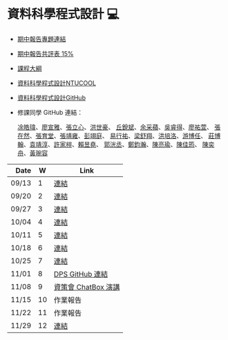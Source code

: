 # 資料科學程式設計 :computer:

- [期中報告專題連結](https://howardchao.github.io/107-1_NTUCS-X_teaching_assistant_info/week_9/report.html)

- [期中報告共評表 15%](https://docs.google.com/spreadsheets/d/1VA37mMMf4rbCQ06hvwAjUwdaD_HLS-BkkB2cd6ZipFc/edit?usp=sharing)

- [課程大綱](https://nol.ntu.edu.tw/nol/coursesearch/print_table.php?course_id=H03%2004010&class=&dpt_code=H020&ser_no=21068&semester=107-1&lang=CH)

- [資料科學程式設計NTUCOOL](https://cool.ntu.edu.tw/courses/73)
- [資料科學程式設計GitHub](https://github.com/NTU-CSX-DataScience/107-1RSampleCode)


- 修課同學 GitHub 連結：
    
    [凃皓瑋](https://github.com/teric1024/107-1-R-data-analysis-course)、[廖宣雅](https://github.com/tallya851109/CSX_RProject)、[張立心](https://github.com/54heart/CS-Course)、[洪世豪](https://github.com/HaroldHong/Data-Science-and-programing)、
    [丘銳斌](https://github.com/mlalpha/ntu-csx-4001-data-science_107)、[余采蘋](https://github.com/crystal320yu/NTU_COOL)、[吳睿得](https://github.com/bryan051003/csx_rproject)、[廖祐萱](https://github.com/x666772/CSX_Lyhs)、
    [張在然](https://github.com/dadalakun25/R-mumi)、[張育堂](https://github.com/b05611038/DataScience_R)、[張靖雍](https://github.com/goodjob0823/CSX_RProject_Fall_2018)、[彭翊庭](https://github.com/yitingpeng/datascience)、
    [易行祐](https://github.com/josephyi0317/NTU-CSX-DataScience)、[梁舒翔](https://github.com/ShuHsiangLiang/CSX4001/)、[洪培洛](https://github.com/perilium/NTU-CSX4001/)、[游博任](https://github.com/perilium/NTU-CSX4001)、
    [莊博翰](https://github.com/gordon0813/R-learning-map/)、[袁靖淳](https://github.com/gordon0813/R-learning-map)、[許家榿](https://github.com/edward1997104/NTU-CSX-DataScience/)、[賴昱堯](https://github.com/richlay/Rlanguage/)、
    [郭洸丞](https://github.com/qk0926/NTU_data_course_2018)、[鄭鈞瀚](https://github.com/FawenYo/NTU_CSX4001)、[陳亮瑜](https://github.com/LouieChen16/NTU_CSX_DataScience)、[陳佳筠](https://github.com/Jia-YunChen/CS-X_R)、
    [陳奕舟](https://github.com/silvercraft/CS_X)、[黃琬容](https://github.com/graduatecrisis/CSX-Data-Science/)
    

| Date   | W    | Link                                                           |
| --:    | --   | --                                                             |
| 09/13  |  1   | [連結](https://docs.google.com/presentation/d/e/2PACX-1vSxbTW9Qm9uLwiFrvPxFaUIHFtBV4IUzhUJ1BbKuKjjzkAEhFxb-YsXjqOosz6DKBE70ybc3fFjONsg/pub?start=false&loop=false&delayms=3000&slide=id.p) |
| 09/20  |  2   |[連結](https://docs.google.com/presentation/u/1/d/e/2PACX-1vSj9t4H-W60Tnfxx38VWq3dmSd4LueGToNmPBnfXIc0hMO0QMpmiEMIEVQCwA3WI9S-pP3rOF9Cl_w4/pub?start=false&loop=false&delayms=3000)|
| 09/27  |  3   |[連結](https://docs.google.com/presentation/d/e/2PACX-1vS1Swqv6pMD5jHKEkCiUevDZ0FG7EEStYdZX4V8ofKFqOBSez_48GiDUemYaUF5XIfoRU511lR2i1U4/pub?start=false&loop=false&delayms=3000&slide=id.p)|
| 10/04  |  4   |[連結](https://docs.google.com/presentation/d/1ILGVLyiJSwfIa7hz57HiESPGhuPgfQ0WCNwXmGuE4l4/edit#slide=id.p)|
| 10/11  |  5   |[連結](https://docs.google.com/presentation/d/e/2PACX-1vTqrTR9SUpT-wxHAptoWpBaX5zjthK0W62iVailUiFE-nxTFVzlF_f5MlIlrcnomTatknuxcFYFzttB/pub?start=false&loop=false&delayms=3000&slide=id.p)|
| 10/18  |  6   |[連結](https://docs.google.com/presentation/d/e/2PACX-1vSwqoaEvqtk-TxeE07nkIEmgfvd_RyqMOHo_ZCd0GdikkS7EDr_mKdU58r7FN8VgU7H5unJkwHN1cJh/pub?start=false&loop=false&delayms=3000&slide=id.g4273d10c0f_0_0)|
| 10/25  |  7   |[連結](https://docs.google.com/presentation/u/1/d/e/2PACX-1vR2FbpN9mvJoNiZyfgQypTWfQmKxfIxj3og-VJvHXHgcBP4hkahAYaVjyDu7PL8txpoTdH4FUqYQiYD/pub?start=false&loop=false&delayms=3000)|
| 11/01  |  8   |[DPS GitHub 連結](https://github.com/dspim)|
| 11/08  |  9   | [資策會 ChatBox 演講](https://docs.google.com/document/d/1g1Plzir86OvJm2MSGXgk1g8aLXhc9_xNIUglwUt6qg0/edit)|
| 11/15  |  10   |作業報告|
| 11/22  |  11   |作業報告|
| 11/29  |  12   |[連結](https://docs.google.com/presentation/d/e/2PACX-1vQ-XXZlyaoNTfx1l7FlPj-KgESdH651LBQV4mDJnTU3vjn32Me-i3gCqMTTMypjpoJFtiCEfVEUoNsM/pub?start=false&loop=false&delayms=3000&slide=id.g494f19b90a_0_0)|




